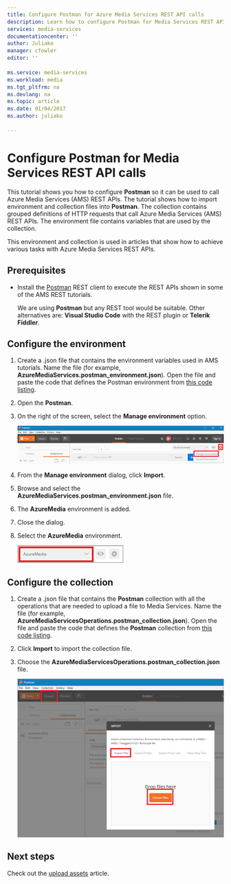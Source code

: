 ```yaml
---
title: Configure Postman for Azure Media Services REST API calls
description: Learn how to configure Postman for Media Services REST API calls.
services: media-services
documentationcenter: ''
author: Juliako
manager: cfowler
editor: ''

ms.service: media-services
ms.workload: media
ms.tgt_pltfrm: na
ms.devlang: na
ms.topic: article
ms.date: 01/04/2017
ms.author: juliako

---
```

# Configure Postman for Media Services REST API calls

This tutorial shows you how to configure **Postman** so it can be used to call Azure Media Services (AMS) REST APIs. The tutorial shows how to import environment and collection files into **Postman**. The collection contains grouped definitions of HTTP requests that call Azure Media Services (AMS) REST APIs. The environment file contains variables that are used by the collection.

This environment and collection is used in articles that show how to achieve various tasks with Azure Media Services REST APIs.

## Prerequisites

- Install the [Postman](https://www.getpostman.com/) REST client to execute the REST APIs shown in some of the AMS REST tutorials. 

    We are using **Postman** but any REST tool would be suitable. Other alternatives are: **Visual Studio Code** with the REST plugin or **Telerik Fiddler**. 

## Configure the environment 

1. Create a .json file that contains the environment variables used in AMS tutorials. Name the file (for example, **AzureMediaServices.postman_environment.json**). Open the file and paste the code that defines the Postman environment from [this code listing](postman-environment.md). 
2. Open the **Postman**.
3. On the right of the screen, select the **Manage environment** option.

    ![Upload a file](./media/media-services-rest-upload-files/postman-create-env.png)
4. From the **Manage environment** dialog, click **Import**.
5. Browse and select the **AzureMediaServices.postman_environment.json** file.
6. The **AzureMedia** environment is added.
7. Close the dialog.
8. Select the **AzureMedia** environment.

    ![Upload a file](./media/media-services-rest-upload-files/postman-choose-env.png)

## Configure the collection

1. Create a .json file that contains the **Postman** collection with all the operations that are needed to upload a file to Media Services. Name the file (for example, **AzureMediaServicesOperations.postman_collection.json**). Open the file and paste the code that defines the **Postman** collection from [this code listing](postman-collection.md).
2. Click **Import** to import the collection file.
3. Choose the **AzureMediaServicesOperations.postman_collection.json** file.

    ![Upload a file](./media/media-services-rest-upload-files/postman-import-collection.png)

## Next steps

Check out the [upload assets](media-services-rest-upload-files.md) article.  
